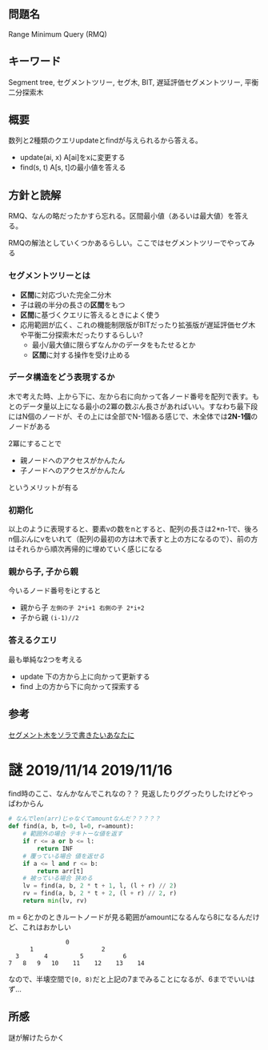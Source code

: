 ## 問題名
Range Minimum Query (RMQ)

## キーワード
Segment tree, セグメントツリー, セグ木, BIT, 遅延評価セグメントツリー, 平衡二分探索木

## 概要
数列と2種類のクエリupdateとfindが与えられるから答える。
- update(ai, x) A[ai]をxに変更する
- find(s, t) A[s, t]の最小値を答える

## 方針と読解
RMQ、なんの略だったかすら忘れる。区間最小値（あるいは最大値）を答える。

RMQの解法としていくつかあるらしい。ここではセグメントツリーでやってみる

### セグメントツリーとは
- **区間**に対応づいた完全二分木
- 子は親の半分の長さの**区間**をもつ
- **区間**に基づくクエリに答えるときによく使う
- 応用範囲が広く、これの機能制限版がBITだったり拡張版が遅延評価セグ木や平衡二分探索木だったりするらしい?
  - 最小/最大値に限らずなんかのデータをもたせるとか
  - **区間**に対する操作を受け止める

### データ構造をどう表現するか
木で考えた時、上から下に、左から右に向かって各ノード番号を配列で表す。もとのデータ量以上になる最小の2冪の数ぶん長さがあればいい。すなわち最下段にはN個のノードが、その上には全部でN-1個ある感じで、木全体では**2N-1個**のノードがある

2冪にすることで
- 親ノードへのアクセスがかんたん
- 子ノードへのアクセスがかんたん

というメリットが有る

### 初期化
以上のように表現すると、要素vの数をnとすると、配列の長さは2*n-1で、後ろn個ぶんにvをいれて（配列の最初の方は木で表すと上の方になるので）、前の方はそれらから順次再帰的に埋めていく感じになる

### 親から子, 子から親
今いるノード番号をiとすると
- 親から子 `左側の子 2*i+1 右側の子 2*i+2`
- 子から親 `(i-1)//2`
### 答えるクエリ
最も単純な2つを考える

- update 下の方から上に向かって更新する
- find 上の方から下に向かって探索する


## 参考
[セグメント木をソラで書きたいあなたに ](http://tsutaj.hatenablog.com/entry/2017/03/29/204841)

# 謎 2019/11/14 2019/11/16
find時のここ、なんかなんでこれなの？？
見返したりググったりしたけどやっぱわからん
```python
# なんでlen(arr)じゃなくてamountなんだ？？？？？
def find(a, b, t=0, l=0, r=amount):
    # 範囲外の場合 テキトーな値を返す
    if r <= a or b <= l:
        return INF
    # 覆っている場合 値を返せる
    if a <= l and r <= b:
        return arr[t]
    # 被っている場合 狭める
    lv = find(a, b, 2 * t + 1, l, (l + r) // 2)
    rv = find(a, b, 2 * t + 2, (l + r) // 2, r)
    return min(lv, rv)
```

m = 6とかのときルートノードが見る範囲がamountになるんなら8になるんだけど、これはおかしい
```
                0
      1                   2
  3       4         5           6
7   8   9   10    11    12    13    14 
```
なので、半壊空間で`[0, 8)`だと上記の7までみることになるが、6まででいいはず...


## 所感
謎が解けたらかく